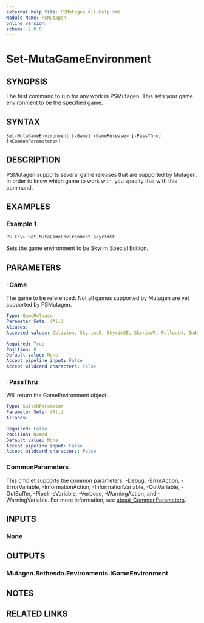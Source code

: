 ```yaml
---
external help file: PSMutagen.dll-Help.xml
Module Name: PSMutagen
online version:
schema: 2.0.0
---
```


# Set-MutaGameEnvironment

## SYNOPSIS
The first command to run for any work in PSMutagen. This sets your game environment to be the specified game.

## SYNTAX

```
Set-MutaGameEnvironment [-Game] <GameRelease> [-PassThru] [<CommonParameters>]
```

## DESCRIPTION
PSMutagen supports several game releases that are supported by Mutagen. In order to know which game to work with, you specify that with this command.

## EXAMPLES

### Example 1
```powershell
PS C:\> Set-MutaGameEnvironment SkyrimSE
```

Sets the game environment to be Skyrim Special Edition.

## PARAMETERS

### -Game
The game to be referenced. Not all games supported by Mutagen are yet supported by PSMutagen.

```yaml
Type: GameRelease
Parameter Sets: (All)
Aliases:
Accepted values: Oblivion, SkyrimLE, SkyrimSE, SkyrimVR, Fallout4, EnderalLE, EnderalSE, SkyrimSEGog

Required: True
Position: 0
Default value: None
Accept pipeline input: False
Accept wildcard characters: False
```

### -PassThru
Will return the GameEnvironment object.

```yaml
Type: SwitchParameter
Parameter Sets: (All)
Aliases:

Required: False
Position: Named
Default value: None
Accept pipeline input: False
Accept wildcard characters: False
```

### CommonParameters
This cmdlet supports the common parameters: -Debug, -ErrorAction, -ErrorVariable, -InformationAction, -InformationVariable, -OutVariable, -OutBuffer, -PipelineVariable, -Verbose, -WarningAction, and -WarningVariable. For more information, see [about_CommonParameters](http://go.microsoft.com/fwlink/?LinkID=113216).

## INPUTS

### None

## OUTPUTS

### Mutagen.Bethesda.Environments.IGameEnvironment

## NOTES

## RELATED LINKS
